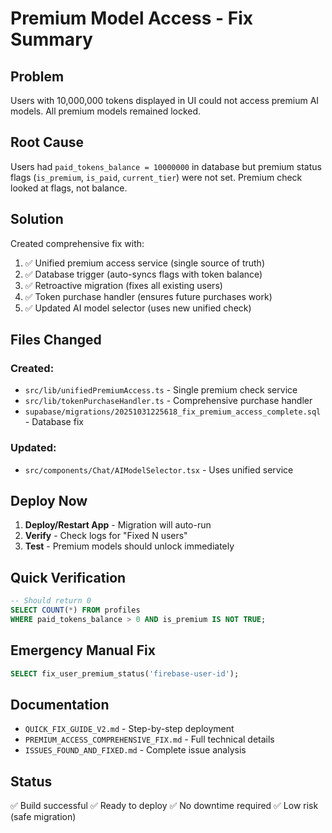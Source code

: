 # Premium Model Access - Fix Summary

## Problem
Users with 10,000,000 tokens displayed in UI could not access premium AI models. All premium models remained locked.

## Root Cause
Users had `paid_tokens_balance = 10000000` in database but premium status flags (`is_premium`, `is_paid`, `current_tier`) were not set. Premium check looked at flags, not balance.

## Solution
Created comprehensive fix with:
1. ✅ Unified premium access service (single source of truth)
2. ✅ Database trigger (auto-syncs flags with token balance)
3. ✅ Retroactive migration (fixes all existing users)
4. ✅ Token purchase handler (ensures future purchases work)
5. ✅ Updated AI model selector (uses new unified check)

## Files Changed

### Created:
- `src/lib/unifiedPremiumAccess.ts` - Single premium check service
- `src/lib/tokenPurchaseHandler.ts` - Comprehensive purchase handler
- `supabase/migrations/20251031225618_fix_premium_access_complete.sql` - Database fix

### Updated:
- `src/components/Chat/AIModelSelector.tsx` - Uses unified service

## Deploy Now

1. **Deploy/Restart App** - Migration will auto-run
2. **Verify** - Check logs for "Fixed N users"
3. **Test** - Premium models should unlock immediately

## Quick Verification

```sql
-- Should return 0
SELECT COUNT(*) FROM profiles
WHERE paid_tokens_balance > 0 AND is_premium IS NOT TRUE;
```

## Emergency Manual Fix

```sql
SELECT fix_user_premium_status('firebase-user-id');
```

## Documentation
- `QUICK_FIX_GUIDE_V2.md` - Step-by-step deployment
- `PREMIUM_ACCESS_COMPREHENSIVE_FIX.md` - Full technical details
- `ISSUES_FOUND_AND_FIXED.md` - Complete issue analysis

## Status
✅ Build successful
✅ Ready to deploy
✅ No downtime required
✅ Low risk (safe migration)
